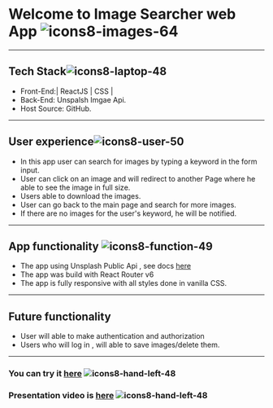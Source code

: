 # Welcome to Image Searcher web App ![icons8-images-64](https://user-images.githubusercontent.com/87845853/167284048-50268237-00be-494a-8f8a-c69d75454a5b.png)

__________________________
## Tech Stack![icons8-laptop-48](https://user-images.githubusercontent.com/87845853/167284079-c894ab5b-9a15-43e8-af76-f9804261b820.png)

* Front-End:| ReactJS | CSS |
* Back-End: Unspalsh Imgae Api.  
* Host Source: GitHub.
______________________
## User experience![icons8-user-50](https://user-images.githubusercontent.com/87845853/167284098-a0fc6ee0-cd63-4816-bbc7-8f25e0061d61.png)

* In this app user can search for images by typing a keyword in the form input.
* User can click on an image and will redirect to another Page where he able to see the image in full size. 
* Users able to download the images. 
* User can go back to the main page and search for more images. 
* If there are no images for the user's keyword, he will be notified.
_____________________
## App functionality ![icons8-function-49](https://user-images.githubusercontent.com/87845853/167284123-d10e70c8-c091-4b87-bc6c-97e7841847ed.png)


* The app using Unsplash Public Api , see docs [here](https://unsplash.com/documentation)
* The app was build with React Router v6
* The app is fully responsive with all styles done in vanilla CSS.
_________________________

## Future functionality
* User will able to make authentication and authorization
* Users who will log in , will able to save images/delete them.

_________________________

### You can try it [here](https://eduard-l.github.io/react-image-searcher/#/) ![icons8-hand-left-48](https://user-images.githubusercontent.com/87845853/167284178-979ae564-ac3a-40d1-aa22-3325d254bd41.png)

### Presentation video is [here](https://youtu.be/1fXKQoof908) ![icons8-hand-left-48](https://user-images.githubusercontent.com/87845853/167284178-979ae564-ac3a-40d1-aa22-3325d254bd41.png)




